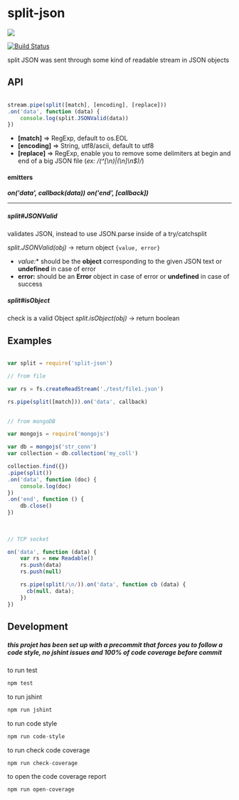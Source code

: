 # split-json

<a href="https://nodei.co/npm/split-json/"><img src="https://nodei.co/npm/split-json.png?downloads=true"></a>

[![Build Status](https://travis-ci.org/joaquimserafim/split-json.png?branch=master)](https://travis-ci.org/joaquimserafim/split-json)


split JSON was sent through some kind of readable stream in JSON objects


## API

```js

stream.pipe(split([match], [encoding], [replace]))
.on('data', function (data) {
    console.log(split.JSONValid(data))
})
```

*   **[match]**    => RegExp, default to os.EOL
*   **[encoding]** => String, utf8/ascii, default to utf8
*   **[replace]**  => RegExp, enable you to remove some delimiters at begin and end of a big JSON file (*ex: /(^\[\n)|(\n\]\n$)/*)

#### emitters
***on('data', callback(data))***
***on('end', [callback])***

___

##### split#JSONValid
validates JSON, instead to use JSON.parse inside of a try/catchsplit

*split.JSONValid(obj)* -> return object `{value, error}` 

*   *value:** should be the **object** corresponding to the given JSON text or **undefined** in case of error
*   **error:** should be an **Error** object in case of error or **undefined** in case of success


##### split#isObject

check is a valid Object
*split.isObject(obj)* -> return boolean



## Examples

```js

var split = require('split-json')

// from file

var rs = fs.createReadStream('./test/file1.json')

rs.pipe(split([match])).on('data', callback)
        

// from mongoDB

var mongojs = require('mongojs')

var db = mongojs('str_conn')
var collection = db.collection('my_coll')

collection.find({})
.pipe(split())
.on('data', function (doc) {
    console.log(doc)
})
.on('end', function () {
    db.close()
})
      
  
  
// TCP socket

on('data', function (data) {
    var rs = new Readable()
    rs.push(data)
    rs.push(null)

    rs.pipe(split(/\n/)).on('data', function cb (data) {
      cb(null, data);
    })
})

```


## Development

##### this projet has been set up with a precommit that forces you to follow a code style, no jshint issues and 100% of code coverage before commit



to run test
``` js
npm test
```

to run jshint
``` js
npm run jshint
```

to run code style
``` js
npm run code-style
```

to run check code coverage
``` js
npm run check-coverage
```

to open the code coverage report
``` js
npm run open-coverage
```


